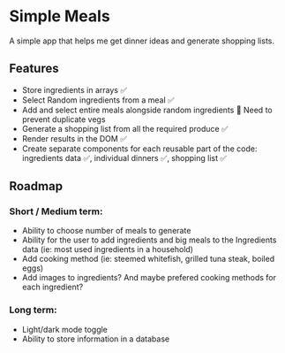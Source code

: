 # Simple Meals

A simple app that helps me get dinner ideas and generate shopping lists.

## Features

- Store ingredients in arrays ✅
- Select Random ingredients from a meal ✅
- Add and select entire meals alongside random ingredients 🚨 Need to prevent duplicate vegs
- Generate a shopping list from all the required produce ✅
- Render results in the DOM ✅
- Create separate components for each reusable part of the code: ingredients data ✅, individual dinners ✅, shopping list ✅

## Roadmap

### Short / Medium term:

- Ability to choose number of meals to generate
- Ability for the user to add ingredients and big meals to the Ingredients data (ie: most used ingredients in a household)
- Add cooking method (ie: steemed whitefish, grilled tuna steak, boiled eggs)
- Add images to ingredients? And maybe prefered cooking methods for each ingredient?

### Long term:

- Light/dark mode toggle
- Ability to store information in a database
